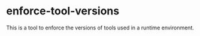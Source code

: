 # enforce-tool-versions

This is a tool to enforce the versions of tools used in a runtime environment.
